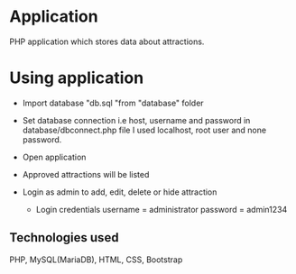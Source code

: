 # Application
PHP application which stores data about attractions.

# Using application

- Import database "db.sql "from "database" folder

- Set database connection i.e host, username and password in database/dbconnect.php file
  I used localhost, root user and none password.

- Open application

- Approved attractions will be listed

- Login as admin to add, edit, delete or hide attraction
  - Login credentials
    username = administrator
    password = admin1234

## Technologies used
PHP, MySQL(MariaDB), HTML, CSS, Bootstrap
